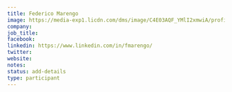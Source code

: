 ```yaml
---
title: Federico Marengo
image: https://media-exp1.licdn.com/dms/image/C4E03AQF_YMlI2xmwiA/profile-displayphoto-shrink_400_400/0/1598086082558?e=1637193600&v=beta&t=HVlYl2W00PAWq818EyyiK3l81MQJLHRYQ33JByx4I7Y
company:
job_title:
facebook:
linkedin: https://www.linkedin.com/in/fmarengo/
twitter:
website:
notes:
status: add-details
type: participant
---
```


<!-- put more details about participant here -->

